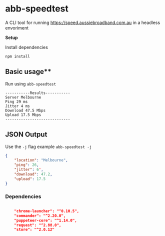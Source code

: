 # abb-speedtest

A CLI tool for running https://speed.aussiebroadband.com.au  in a headless envoriment


**Setup**

Install dependencies
```
npm install

```


## Basic usage**

Run using `abb-speedtest`


```
-----------Results-----------
Server Melbourne
Ping 29 ms
Jitter 4 ms
Download 47.5 Mbps
Upload 17.5 Mbps
-----------------------------

```

## JSON Output

Use the `-j` flag example `abb-speedtest -j`


```json
{   
    "location": "Melbourne",
    "ping": 26,
    "jitter": 6',
    "download": 47.2,
    "upload": 17.5 
}
```


### Dependencies

```json

    "chrome-launcher": "^0.10.5",
    "commander": "^2.20.0",
    "puppeteer-core": "^1.14.0",
    "request": "^2.88.0",
    "store": "^2.0.12"

```
